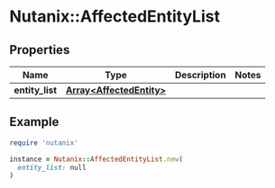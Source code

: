 # Nutanix::AffectedEntityList

## Properties

| Name | Type | Description | Notes |
| ---- | ---- | ----------- | ----- |
| **entity_list** | [**Array&lt;AffectedEntity&gt;**](AffectedEntity.md) |  |  |

## Example

```ruby
require 'nutanix'

instance = Nutanix::AffectedEntityList.new(
  entity_list: null
)
```

